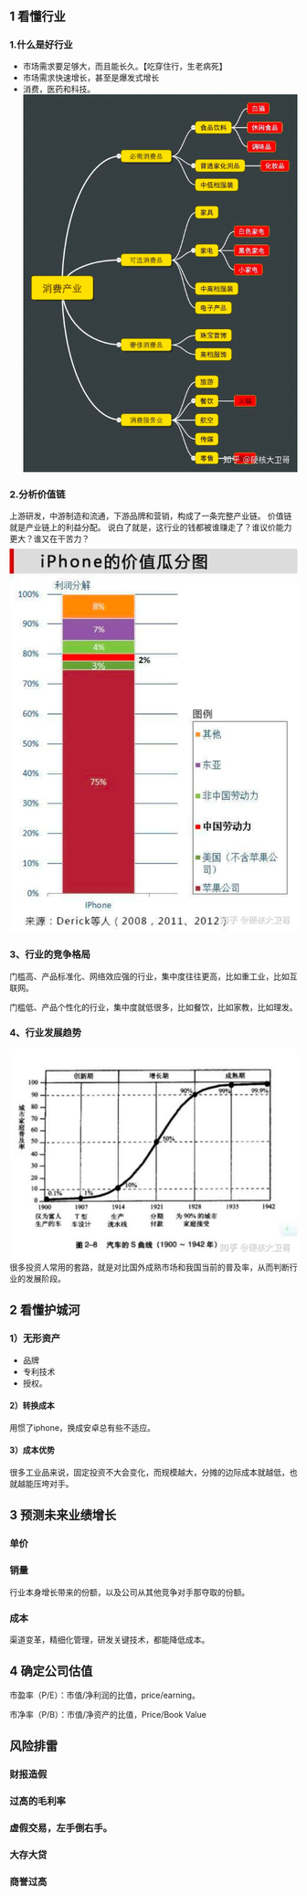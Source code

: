 # 
## 1 看懂行业
### 1.什么是好行业
- 市场需求要足够大，而且能长久。【吃穿住行，生老病死】
- 市场需求快速增长，甚至是爆发式增长 
- 消费，医药和科技。
  ![](../pic/0d2c6f59.png)
### 2.分析价值链
上游研发，中游制造和流通，下游品牌和营销，构成了一条完整产业链。
价值链就是产业链上的利益分配。
说白了就是，这行业的钱都被谁赚走了？谁议价能力更大？谁又在干苦力？
![](../pic/8603800f.png)
### 3、行业的竞争格局
 门槛高、产品标准化、网络效应强的行业，集中度往往更高，比如重工业，比如互联网。
 
 门槛低、产品个性化的行业，集中度就低很多，比如餐饮，比如家教，比如理发。   
### 4、行业发展趋势
  ![](../pic/b012688a.png)
很多投资人常用的套路，就是对比国外成熟市场和我国当前的普及率，从而判断行业的发展阶段。
## 2 看懂护城河
### 1）无形资产
- 品牌
- 专利技术
- 授权。

#### 2）转换成本     
用惯了iphone，换成安卓总有些不适应。
#### 3）成本优势
  很多工业品来说，固定投资不大会变化，而规模越大，分摊的边际成本就越低，也就越能压垮对手。   
## 3 预测未来业绩增长
### 单价
### 销量
行业本身增长带来的份额，以及公司从其他竞争对手那夺取的份额。
### 成本
渠道变革，精细化管理，研发关键技术，都能降低成本。
## 4 确定公司估值
市盈率（P/E）：市值/净利润的比值，price/earning。

市净率（P/B）：市值/净资产的比值，Price/Book Value
## 风险排雷
### 财报造假
### 过高的毛利率
### 虚假交易，左手倒右手。
### 大存大贷
### 商誉过高


